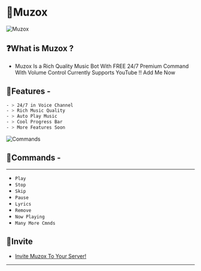 
# 🎵Muzox
![Muzox]([https://i.ibb.co/2sc9SR3/Banner.jpg](https://cdn.discordapp.com/attachments/919868228501659678/938506651051388958/banner3.jpg))

## ❓What is Muzox ?
- Muzox Is a Rich Quality Music Bot With FREE 24/7 Premium Command With Volume Control Currently Supports YouTube !! Add Me Now 

## 📄Features - 
```css
- > 24/7 in Voice Channel
- > Rich Music Quality
- > Auto Play Music
- > Cool Progress Bar
- > More Features Soon
```

![Commands](https://i.ibb.co/LPqfQTv/cmnds.png)
## 📄Commands - 

** **

- `Play`
- `Stop`
- `Skip`
- `Pause`
- `Lyrics`
- `Remove`
- `Now Playing`
- `Many More Cmnds`


## 🔗Invite 


- [ Invite Muzox To Your Server!](https://discord.com/api/oauth2/authorize?client_id=845153824742440991&permissions=139623526209&redirect_uri=https%3A%2F%2Fdiscord.gg%2F5x2BMD6PUR&response_type=code&scope=bot%20guilds.join%20applications.commands)




---
